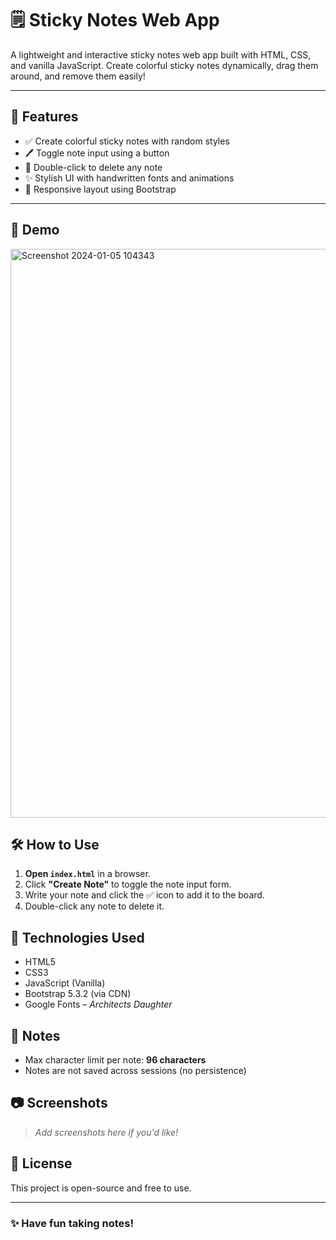 # 🗒️ Sticky Notes Web App

A lightweight and interactive sticky notes web app built with HTML, CSS, and vanilla JavaScript. Create colorful sticky notes dynamically, drag them around, and remove them easily!

---

## 🚀 Features

- ✅ Create colorful sticky notes with random styles
- 🖊 Toggle note input using a button
- 🧽 Double-click to delete any note
- ✨ Stylish UI with handwritten fonts and animations
- 🧩 Responsive layout using Bootstrap

---

## 📸 Demo
<img width="910" alt="Screenshot 2024-01-05 104343" src="https://github.com/user-attachments/assets/d20d5962-69db-48c4-94be-9fe9ae2c404c" />


## 🛠 How to Use

1. **Open `index.html`** in a browser.
2. Click **"Create Note"** to toggle the note input form.
3. Write your note and click the ✅ icon to add it to the board.
4. Double-click any note to delete it.

## 🎨 Technologies Used

- HTML5
- CSS3
- JavaScript (Vanilla)
- Bootstrap 5.3.2 (via CDN)
- Google Fonts – *Architects Daughter*

## 📌 Notes

- Max character limit per note: **96 characters**
- Notes are not saved across sessions (no persistence)

## 📷 Screenshots

> _Add screenshots here if you'd like!_

## 📄 License

This project is open-source and free to use.

---

### ✨ Have fun taking notes!
